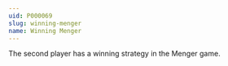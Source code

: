 ```yaml
---
uid: P000069
slug: winning-menger
name: Winning Menger
---
```

The second player has a winning strategy in the Menger game.


